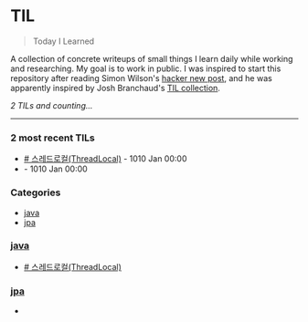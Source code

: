 # TIL
> Today I Learned

A collection of concrete writeups of small things I learn daily while working
and researching. My goal is to work in public. I was inspired to start this
repository after reading Simon Wilson's [hacker new post][1], and he was
apparently inspired by Josh Branchaud's [TIL collection][2].


_2 TILs and counting..._

---

### 2 most recent TILs

- [# 스레드로컬(ThreadLocal)](java/ThreadLocal.md) - 1010 Jan 00:00
- [](jpa/fetchJoin.md) - 1010 Jan 00:00

### Categories

- [java](#java)
- [jpa](#jpa)

### [java](#java)
- [# 스레드로컬(ThreadLocal)](java/ThreadLocal.md)

### [jpa](#jpa)
- [](jpa/fetchJoin.md)

[1]: https://simonwillison.net/2020/Apr/20/self-rewriting-readme/
[2]: https://github.com/jbranchaud/til


